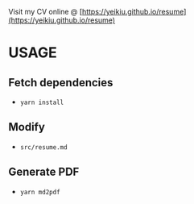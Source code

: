 Visit my CV online @ [https://yeikiu.github.io/resume](https://yeikiu.github.io/resume)

# USAGE

## Fetch dependencies

- `yarn install`


## Modify

- `src/resume.md`


## Generate PDF

- `yarn md2pdf`

